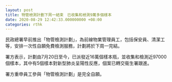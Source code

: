 ```yaml
---
layout: post
title: 物管檢測計劃下周一結束　已收集和檢測9萬多個樣本
date: 2020-08-29 12:42:33.000000000 +08:00
categories: rthk
---
```


民政總署早前推出「物管檢測計劃」，為前線物業管理員工，包括保安員、清潔工等，安排一次性自願免費檢測服務，計劃將於下周一完結。

署方表示，計劃由7月20日至今，已派發近16萬個樣本瓶，並收集和檢測近97000個樣本，其中有5個樣本對新型肺炎呈陽性反應，個案已轉交衞生署跟進。

署方重申員工參與「物管檢測計劃」是完全自願。
